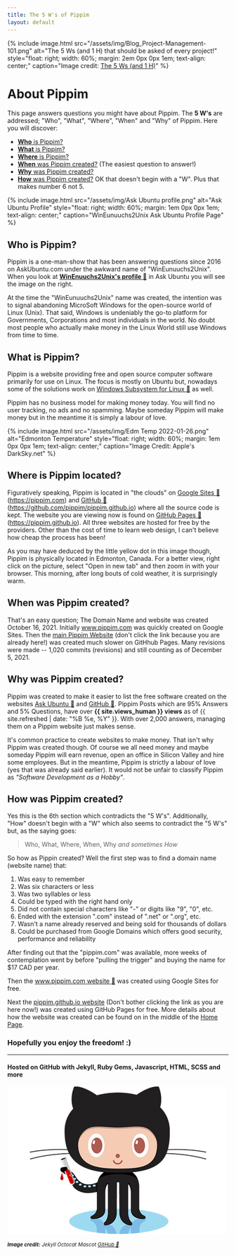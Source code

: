 ```yaml
---
title: The 5 W's of Pippim
layout: default
---
```


{% include image.html src="/assets/img/Blog_Project-Management-101.png"
   alt="The 5 Ws (and 1 H) that should be asked of every project!"
   style="float: right; width: 60%; margin: 2em 0px 0px 1em; text-align: center;"
   caption="Image credit: 
      <a href='https://www.workfront.com/blog/project-management-101-the-5-ws-and-1-h-that-should-be-asked-of-every-project'>The 5 Ws (and 1 H)</a>"
%}

# About Pippim

This page answers questions you might have about Pippim. The
**5 W's** are addressed; "Who", "What", "Where", "When" and "Why"
of Pippim. Here you will discover:

- [**Who** is Pippim?](https://pippim.github.io/about.html#who-is-pippim?)
- [**What** is Pippim?](https://pippim.github.io/about.html#what-is-pippim?)
- [**Where** is Pippim?](https://pippim.github.io/about.html#where-is-pippim?)
- [**When** was Pippim created?](https://pippim.github.io/about.html#when-was-pippim-created?) (The easiest question to answer!) 
- [**Why** was Pippim created?](https://pippim.github.io/about.html#why-was-pippim-created?) 
- [**How** was Pippim created?](https://pippim.github.io/about.html#how-was-pippim-created?) OK that doesn't begin with a "W". Plus that makes number 6 not 5.

{% include image.html src="/assets/img/Ask Ubuntu profile.png"
   alt="Ask Ubuntu Profile"
   style="float: right; width: 60%; margin: 1em 0px 0px 1em; text-align: center;"
   caption="WinEunuuchs2Unix Ask Ubuntu Profile Page"
%}

<a id="who-is-pippim?"></a>
## Who is Pippim?

Pippim is a one-man-show that has been answering questions since 2016 
on AskUbuntu.com under the awkward name of "WinEunuuchs2Unix". When you 
look at
**[WinEnuuchs2Unix's profile 🔗](https://askubuntu.com/users/307523/wineunuuchs2unix)**
in Ask Ubuntu you will see the image on the right.

At the time the "WinEunuuchs2Unix" name was created,
 the intention was to signal 
abandoning MicroSoft Windows for the open-source world of Linux (Unix). That said,
Windows is undeniably the go-to platform for Governments, Corporations and most 
individuals in the world. No doubt most people who actually make money in the
Linux World still use Windows from time to time.

<a id="what-is-pippim?"></a>
## What is Pippim?

Pippim is a website providing free and open source computer software primarily for
use on Linux. The focus is mostly on Ubuntu but, nowadays some of the solutions
work on 
[Windows Subsystem for Linux 🔗](https://docs.microsoft.com/en-us/windows/wsl/about) as
well.

Pippim has no business model for making money today. You will find no user tracking,
no ads and no spamming. Maybe someday Pippim will make money but in the meantime it
is simply a labour of love.

{% include image.html src="/assets/img/Edm Temp 2022-01-26.png"
   alt="Edmonton Temperature"
   style="float: right; width: 60%; margin: 1em 0px 0px 1em; text-align: center;"
   caption="Image Credit: Apple's DarkSky.net"
%}

<a id="where-is-pippim?"></a>
## Where is Pippim located?

Figuratively speaking, Pippim is located in "the clouds" on 
[Google Sites 🔗](https://pippim.com) (https://pippim.com) and
[GitHub 🔗](https://github.com/pippim/pippim.github.io)
(https://github.com/pippim/pippim.github.io) where all the 
source code is kept. The website you are viewing now is found
on [GitHub Pages 🔗](https://pippim.github.io) 
(https://pippim.github.io). All three websites are hosted
for free by the providers. Other than the cost of time to 
learn web design, I can't believe how cheap the process has been!

As you may have deduced by the little yellow dot in this image
though, Pippim is physically located in Edmonton, Canada. 
For a better view, right click on the picture, select
"Open in new tab" and then zoom in with your browser.
This morning, after long bouts of cold weather, it is
surprisingly warm.

<a id="when-was-pippim-created?"></a>
## When was Pippim created?

That's an easy question; The Domain Name and website was created October 16, 2021.
Initially www.pippim.com was quickly created on Google Sites. Then the
[main Pippim Website](pippim.github.io) (don't click the link because you are
already here!) was created much slower on GitHhub Pages. Many revisions were 
made -- 1,020 commits (revisions) and still counting as of December 5, 2021.

<a id="why-was-pippim-created?"></a>
## Why was Pippim created?

Pippim was created to make it easier to list the free software created on 
the websites [Ask Ubuntu 🔗](https://askubuntu.com) and [GitHub 🔗](https://github.com).
Pippim Posts which are 95% Answers and 5% Questions, have over **{{ site.views_human }}
views** as of {{ site.refreshed | date: "%B %e, %Y" }}. With over 2,000 answers, 
managing them on a Pippim website just makes sense.

It's common practice to create websites to make money. That isn't why Pippim 
was created though.
Of course we all need money and maybe someday Pippim will earn revenue,
open an office in Silicon Valley and hire some employees. But in the
meantime, Pippim is strictly a labour of love (yes that was already 
said earlier). It would not be unfair to classify Pippim as *"Software
Development as a Hobby"*.

<a id="how-was-pippim-created?"></a>
## How was Pippim created?

Yes this is the 6th section which contradicts the "5 W's". Additionally,
"How" doesn't begin with a "W" which also seems to contradict the "5 W's" but,
as the saying goes:

> Who, What, Where, When, Why *and sometimes How*

So how as Pippin created? Well the
first step was to find a domain name (website name) that:

1. Was easy to remember
2. Was six characters or less
3. Was two syllables or less
4. Could be typed with the right hand only
5. Did not contain special characters like "-" or digits like "9", "0", etc.
6. Ended with the extension ".com" instead of ".net" or ".org", etc.
7. Wasn't a name already reserved and being sold for thousands of dollars
8. Could be purchased from Google Domains which offers good security, performance and reliability

After finding out that the "pippim.com" was available, more weeks of contemplation 
went by before "pulling the trigger" and buying the name for $17 CAD per year.

Then the [www.pippim.com website 🔗](https://pippim.com) was
created using Google Sites for free.

Next the [pippim.github.io website](https://pippim.github.io) (Don't bother
clicking the link as you are here now!) was created using 
GitHub Pages for free. More details about how the website
was created can be found on in the middle of the
[Home Page](https://pippim.github.io/#how-the-table-of-contents-is-generated).

### Hopefully you enjoy the freedom! :)

---

#### Hosted on GitHub with Jekyll, Ruby Gems, Javascript, HTML, SCSS and more

![Jekyll Octocat Mascot](/assets/img/octojekyll-opt.jpg)

<sup><em>
   **Image credit:** Jekyll Octocat Mascot [GitHub 🔗](https://www.github.com)
</em></sup>
